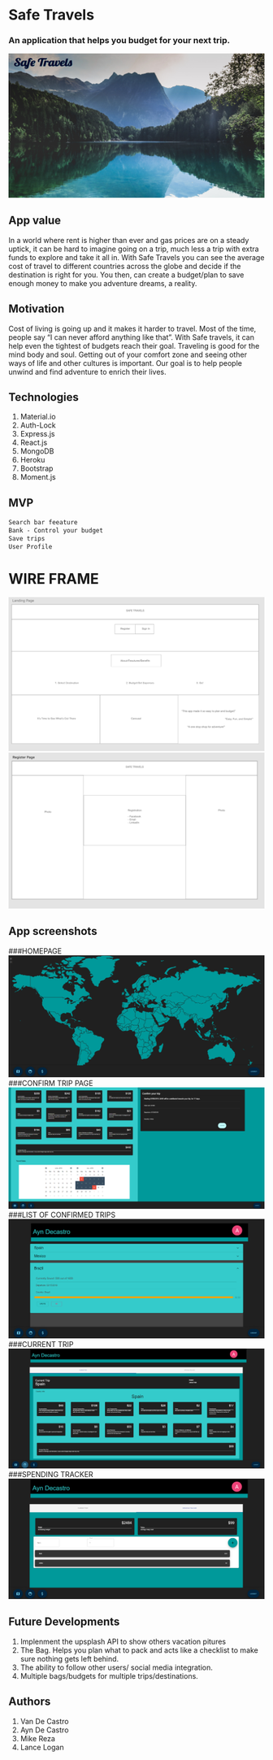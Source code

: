 # Safe Travels

### An application that helps you budget for your next trip.

![LOGO](./client/public/safetravels.jpg)

## App value

In a world where rent is higher than ever and gas prices are on a steady uptick, it can be hard to imagine going on a trip, much less a trip with extra funds to explore and take it all in. With Safe Travels you can see the average cost of travel to different countries across the globe and decide if the destination is right for you. You then, can create a budget/plan to save enough money to make you adventure dreams, a reality.

## Motivation

Cost of living is going up and it makes it harder to travel. Most of the time, people say “I can never afford anything like that”. With Safe travels, it can help even the tightest of budgets reach their goal. Traveling is good for the mind body and soul. Getting out of your comfort zone and seeing other ways of life and other cultures is important. Our goal is to help people unwind and find adventure to enrich their lives.

## Technologies

1. Material.io
2. Auth-Lock
3. Express.js
4. React.js
5. MongoDB
6. Heroku
7. Bootstrap
8. Moment.js

## MVP

    Search bar feeature
    Bank - Control your budget
    Save trips
    User Profile

# WIRE FRAME

![WIREFRAME](./client/public/wire_frame.png)
![WIREFRAME2](./client/public/wire_frame2.png)

## App screenshots

###HOMEPAGE
![Home](./client/public/app.home.png)
###CONFIRM TRIP PAGE
![confirm trip page](./client/public/confirm.trip.png)
###LIST OF CONFIRMED TRIPS
![Trip list page](./client/public/trip.list.png)
###CURRENT TRIP
![current trip page](./client/public/current.trip.png)
###SPENDING TRACKER
![spending tracker page](./client/public/spending.tracker.png)

## Future Developments

1. Implenment the upsplash API to show others vacation pitures
2. The Bag. Helps you plan what to pack and acts like a checklist to make sure nothing gets left behind.
3. The ability to follow other users/ social media integration.
4. Multiple bags/budgets for multiple trips/destinations.

## Authors

1. Van De Castro
2. Ayn De Castro
3. Mike Reza
4. Lance Logan
